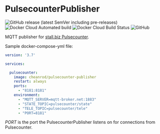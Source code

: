 # PulsecounterPublisher

![GitHub release (latest SemVer including pre-releases)](https://img.shields.io/github/v/release/cheanrod/PulsecounterPublisher?include_prereleases)
![Docker Cloud Automated build](https://img.shields.io/docker/cloud/automated/cheanrod/pulsecounter-publisher)
![Docker Cloud Build Status](https://img.shields.io/docker/cloud/build/cheanrod/pulsecounter-publisher)
![GitHub](https://img.shields.io/github/license/cheanrod/PulsecounterPublisher)

MQTT publisher for [stall.biz Pulsecounter](https://www.stall.biz/project/wiffi-count-2fach-zaehler-fuer-strom-gas-wasser-und-solar).

Sample docker-compose-yml file:

```yml
version: '3.7'

services:

  pulsecounter:
    image: cheanrod/pulsecounter-publisher
    restart: always
    ports:
      - "8181:8181"
    environment:
      - "MQTT_SERVER=mqtt-broker.net:1883"
      - "STATE_TOPIC=pulsecounter/state"
      - "TELE_TOPIC=pulsecounter/tele"
      - "PORT=8181"
```

_PORT_ is the port the PulsecounterPublisher listens on for connections from Pulsecounter.
